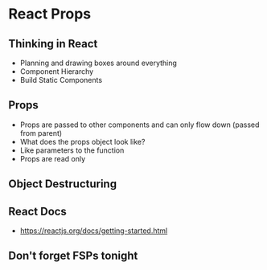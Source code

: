 # React Props

## Thinking in React
- Planning and drawing boxes around everything
- Component Hierarchy
- Build Static Components

## Props
- Props are passed to other components and can only flow down (passed from parent)
- What does the props object look like?
- Like parameters to the function
- Props are read only

## Object Destructuring

## React Docs
- https://reactjs.org/docs/getting-started.html

## Don't forget FSPs tonight
